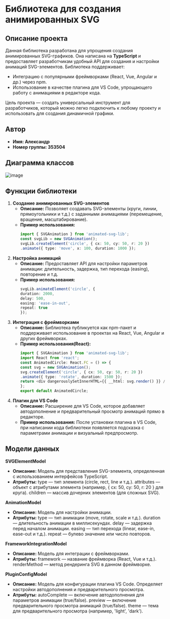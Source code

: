 # Библиотека для создания анимированных SVG

## Описание проекта
Данная библиотека разработана для упрощения создания анимированных SVG-графиков. Она написана на **TypeScript** и предоставляет разработчикам удобный API для создания и настройки анимаций SVG-элементов. Библиотека поддерживает:
- Интеграцию с популярными фреймворками (React, Vue, Angular и др.) через npm.
- Использование в качестве плагина для VS Code, упрощающего работу с анимациями в редакторе кода.

Цель проекта — создать универсальный инструмент для разработчиков, который можно легко подключить к любому проекту и использовать для создания динамичной графики.

## Автор
- **Имя: Александр**
- **Номер группы: 353504**

## Диаграмма классов
![image](https://github.com/user-attachments/assets/9e3bb7cc-126c-4ae3-9117-aa980a4b44d2)

## Функции библиотеки

1. **Создание анимированных SVG-элементов**
   - **Описание:** Позволяет создавать SVG-элементы (круги, линии, прямоугольники и т.д.) с заданными анимациями (перемещение, вращение, масштабирование).
   - **Пример использования:**
     ```typescript
     import { SVGAnimation } from 'animated-svg-lib';
     const svgLib = new SVGAnimation();
     svgLib.createElement('circle', { cx: 50, cy: 50, r: 20 })
     .animate({ type: 'move', x: 100, duration: 1000 });
2. **Настройка анимаций**
   - **Описание:** Предоставляет API для настройки параметров анимации: длительность, задержка, тип перехода (easing), повторение и т.д.
   - **Пример использования:**
     ```typescript
     svgLib.animateElement('circle', {
     duration: 2000,
     delay: 500,
     easing: 'ease-in-out',
     repeat: true
     });
3. **Интеграция с фреймворками**
   - **Описание:** Библиотека публикуется как npm-пакет и поддерживает использование в проектах на React, Vue, Angular и других фреймворках.
   - **Пример использования(React):**
     ```typescript
     import { SVGAnimation } from 'animated-svg-lib';
     import React from 'react';
     const AnimatedCircle: React.FC = () => {
     const svg = new SVGAnimation();
     svg.createElement('circle', { cx: 50, cy: 50, r: 20 })
     .animate({ type: 'rotate', duration: 1500 });
     return <div dangerouslySetInnerHTML={{ __html: svg.render() }} />;
     };
     export default AnimatedCircle;
4. **Плагин для VS Code**
   - **Описание:** Расширение для VS Code, которое добавляет автодополнение и предварительный просмотр анимаций прямо в редакторе.
   - **Пример использования:** После установки плагина в VS Code, при написании кода библиотеки появляется подсказка с параметрами анимации и визуальный предпросмотр.

## Модели данных

**SVGElementModel**
 - **Описание:** Модель для представления SVG-элемента, определенная с использованием интерфейсов TypeScript.
 - **Атрибуты:**
  type — тип элемента (circle, rect, line и т.д.).
  attributes — объект с атрибутами элемента (например, { cx: 50, cy: 50, r: 20 } для круга).
  children — массив дочерних элементов (для сложных SVG).

**AnimationModel**
 - **Описание:** Модель для настройки анимации.
 - **Атрибуты:**
  type — тип анимации (move, rotate, scale и т.д.).
  duration — длительность анимации в миллисекундах.
  delay — задержка перед началом анимации.
  easing — тип перехода (linear, ease-in, ease-out и т.д.).
  repeat — булево значение или число повторов.

**FrameworkIntegrationModel**
 - **Описание:** Модель для интеграции с фреймворками.
 - **Атрибуты:**
  framework — название фреймворка (React, Vue и т.д.).
  renderMethod — метод рендеринга SVG в данном фреймворке.

**PluginConfigModel**
- **Описание:** Модель для конфигурации плагина VS Code. Определяет настройки автодополнения и предварительного просмотра.
- **Атрибуты:**
  autoComplete — включение автодополнения для параметров анимации (true/false).
  preview — включение предварительного просмотра анимаций (true/false).
  theme — тема для предварительного просмотра (например, 'light', 'dark').
